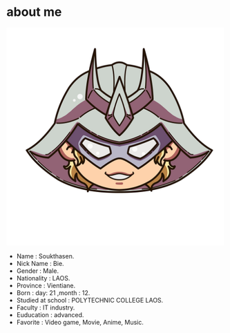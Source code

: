 # about me
![image](/img/Char.jpg "about me")
+ Name : Soukthasen.
+ Nick Name : Bie.
+ Gender : Male.
+ Nationality : LAOS.
+ Province : Vientiane.
+ Born : day: 21 ,month : 12.
+ Studied at school : POLYTECHNIC COLLEGE LAOS.
+ Faculty : IT industry.
+ Euducation : advanced.
+ Favorite : Video game, Movie, Anime, Music.
    